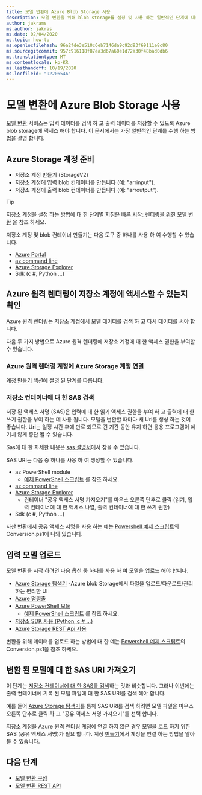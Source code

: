 ```yaml
---
title: 모델 변환에 Azure Blob Storage 사용
description: 모델 변환을 위해 blob storage를 설정 및 사용 하는 일반적인 단계에 대해 설명 합니다.
author: jakrams
ms.author: jakras
ms.date: 02/04/2020
ms.topic: how-to
ms.openlocfilehash: 96a2fde3e510c6eb7146da9c92d93f69111e8c80
ms.sourcegitcommit: 957c916118f87ea3d67a60e1d72a30f48bad0db6
ms.translationtype: MT
ms.contentlocale: ko-KR
ms.lasthandoff: 10/19/2020
ms.locfileid: "92206546"
---
```

# <a name="use-azure-blob-storage-for-model-conversion"></a>모델 변환에 Azure Blob Storage 사용

[모델 변환](model-conversion.md) 서비스는 입력 데이터를 검색 하 고 출력 데이터를 저장할 수 있도록 Azure blob storage에 액세스 해야 합니다. 이 문서에서는 가장 일반적인 단계를 수행 하는 방법을 설명 합니다.

## <a name="prepare-azure-storage-accounts"></a>Azure Storage 계정 준비

- 저장소 계정 만들기 (StorageV2)
- 저장소 계정에 입력 blob 컨테이너를 만듭니다 (예: "arrinput").
- 저장소 계정에 출력 blob 컨테이너를 만듭니다 (예: "arroutput").

> [!TIP]
> 저장소 계정을 설정 하는 방법에 대 한 단계별 지침은 [빠른 시작: 렌더링을 위한 모델 변환](../../quickstarts/convert-model.md) 을 참조 하세요.

저장소 계정 및 blob 컨테이너 만들기는 다음 도구 중 하나를 사용 하 여 수행할 수 있습니다.

- [Azure Portal](https://portal.azure.com)
- [az command line](/cli/azure/install-azure-cli?view=azure-cli-latest)
- [Azure Storage Explorer](https://azure.microsoft.com/features/storage-explorer/)
- Sdk (c #, Python ...)

## <a name="ensure-azure-remote-rendering-can-access-your-storage-account"></a>Azure 원격 렌더링이 저장소 계정에 액세스할 수 있는지 확인

Azure 원격 렌더링는 저장소 계정에서 모델 데이터를 검색 하 고 다시 데이터를 써야 합니다.

다음 두 가지 방법으로 Azure 원격 렌더링에 저장소 계정에 대 한 액세스 권한을 부여할 수 있습니다.

### <a name="connect-your-azure-storage-account-with-your-azure-remote-rendering-account"></a>Azure 원격 렌더링 계정에 Azure Storage 계정 연결

[계정 만들기](../create-an-account.md#link-storage-accounts) 섹션에 설명 된 단계를 따릅니다.

### <a name="retrieve-sas-for-the-storage-containers"></a>저장소 컨테이너에 대 한 SAS 검색

저장 된 액세스 서명 (SAS)은 입력에 대 한 읽기 액세스 권한을 부여 하 고 출력에 대 한 쓰기 권한을 부여 하는 데 사용 됩니다. 모델을 변환할 때마다 새 Uri를 생성 하는 것이 좋습니다. Uri는 일정 시간 후에 만료 되므로 긴 기간 동안 유지 하면 응용 프로그램이 예기치 않게 중단 될 수 있습니다.

Sas에 대 한 자세한 내용은 [sas 설명서](../../../storage/common/storage-sas-overview.md)에서 찾을 수 있습니다.

SAS URI는 다음 중 하나를 사용 하 여 생성할 수 있습니다.

- az PowerShell module
  - [예제 PowerShell 스크립트](../../samples/powershell-example-scripts.md) 를 참조 하세요.
- [az command line](/cli/azure/install-azure-cli?view=azure-cli-latest)
- [Azure Storage Explorer](https://azure.microsoft.com/features/storage-explorer/)
  - 컨테이너 "공유 액세스 서명 가져오기"를 마우스 오른쪽 단추로 클릭 (읽기, 입력 컨테이너에 대 한 액세스 나열, 출력 컨테이너에 대 한 쓰기 권한)
- Sdk (c #, Python ...)

자산 변환에서 공유 액세스 서명을 사용 하는 예는 [Powershell 예제 스크립트](../../samples/powershell-example-scripts.md#script-conversionps1)의 Conversion.ps1에 나와 있습니다.

## <a name="upload-an-input-model"></a>입력 모델 업로드

모델 변환을 시작 하려면 다음 옵션 중 하나를 사용 하 여 모델을 업로드 해야 합니다.

- [Azure Storage 탐색기](https://azure.microsoft.com/features/storage-explorer/) -Azure blob Storage에서 파일을 업로드/다운로드/관리 하는 편리한 UI
- [Azure 명령줄](../../../storage/blobs/storage-quickstart-blobs-cli.md)
- [Azure PowerShell 모듈](/powershell/azure/install-az-ps?view=azps-2.2.0)
  - [예제 PowerShell 스크립트](../../samples/powershell-example-scripts.md) 를 참조 하세요.
- [저장소 SDK 사용 (Python, c # ...)](../../../storage/index.yml)
- [Azure Storage REST Api 사용](/rest/api/storageservices/blob-service-rest-api)

변환을 위해 데이터를 업로드 하는 방법에 대 한 예는 [Powershell 예제 스크립트](../../samples/powershell-example-scripts.md#script-conversionps1)의 Conversion.ps1을 참조 하세요.

## <a name="get-a-sas-uri-for-the-converted-model"></a>변환 된 모델에 대 한 SAS URI 가져오기

이 단계는 [저장소 컨테이너에 대 한 SAS를 검색](#retrieve-sas-for-the-storage-containers)하는 것과 비슷합니다. 그러나 이번에는 출력 컨테이너에 기록 된 모델 파일에 대 한 SAS URI를 검색 해야 합니다.

예를 들어 [Azure Storage 탐색기](https://azure.microsoft.com/features/storage-explorer/)를 통해 SAS URI를 검색 하려면 모델 파일을 마우스 오른쪽 단추로 클릭 하 고 "공유 액세스 서명 가져오기"를 선택 합니다.

저장소 계정을 Azure 원격 렌더링 계정에 연결 하지 않은 경우 모델을 로드 하기 위한 SAS (공유 액세스 서명)가 필요 합니다. 계정 [만들기](../create-an-account.md#link-storage-accounts)에서 계정을 연결 하는 방법을 알아볼 수 있습니다.

## <a name="next-steps"></a>다음 단계

- [모델 변환 구성](configure-model-conversion.md)
- [모델 변환 REST API](conversion-rest-api.md)